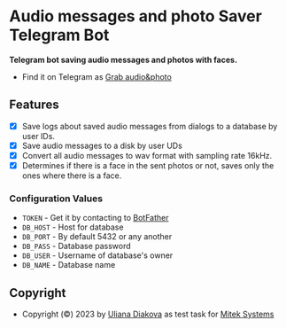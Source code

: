 # Audio messages and photo Saver Telegram Bot
**Telegram bot saving audio messages and photos with faces.**
- Find it on Telegram as [Grab audio&photo](https://t.me/audio_photo_bot)

## Features
- [X] Save logs about saved audio messages from dialogs to a database by user IDs.
- [X] Save audio messages to a disk by user UDs
- [X] Convert all audio messages to wav format with sampling rate 16kHz.
- [X] Determines if there is a face in the sent photos or not, saves only the ones where there is a face.

### Configuration Values
- `TOKEN` - Get it by contacting to [BotFather](https://t.me/botfather)
- `DB_HOST` - Host for database
- `DB_PORT` - By default 5432 or any another
- `DB_PASS` - Database password
- `DB_USER` - Username of database's owner
- `DB_NAME` - Database name

## Copyright
- Copyright (©) 2023 by [Uliana Diakova](https://github.com/xredian) as test task for [Mitek Systems](https://www.miteksystems.com/)
